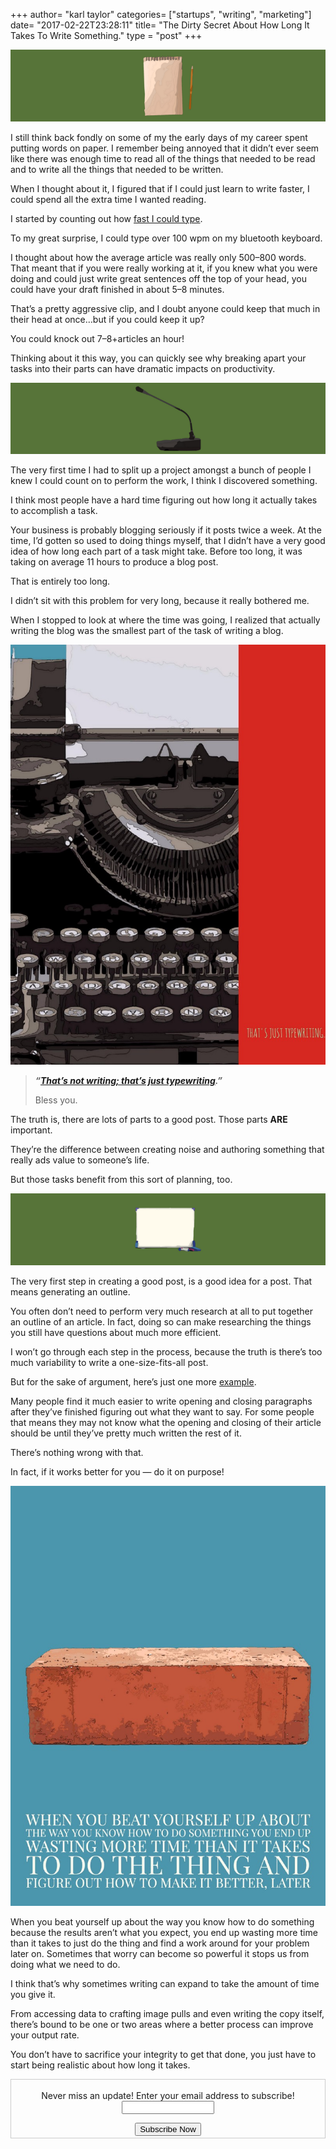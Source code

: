 +++
author= "karl taylor"
categories= ["startups", "writing", "marketing"]
date= "2017-02-22T23:28:11"
title= "The Dirty Secret About How Long It Takes To Write Something."
type = "post"
+++

  ![](https://raw.githubusercontent.com/karljtaylor/kjt/blog/content/assets/29416-1p-tzf0nmsp9mxhizyisrrg.png)  


 I still think back fondly on some of my the early days of my career spent putting words on paper. I remember being annoyed that it didn’t ever seem like there was enough time to read all of the things that needed to be read and to write all the things that needed to be written.

 When I thought about it, I figured that if I could just learn to write faster, I could spend all the extra time I wanted reading.

 I started by counting out how [fast I could type](http://www.typingtest.com/).

 To my great surprise, I could type over 100 wpm on my bluetooth keyboard.

 I thought about how the average article was really only 500–800 words. That meant that if you were really working at it, if you knew what you were doing and could just write great sentences off the top of your head, you could have your draft finished in about 5–8 minutes.

 That’s a pretty aggressive clip, and I doubt anyone could keep that much in their head at once…but if you could keep it up?

 You could knock out 7–8+articles an hour!

 Thinking about it this way, you can quickly see why breaking apart your tasks into their parts can have dramatic impacts on productivity.

  ![](https://raw.githubusercontent.com/karljtaylor/kjt/blog/content/assets/f77c2-1ncoagrywfetk5ysf-cuvlw.png)  


 The very first time I had to split up a project amongst a bunch of people I knew I could count on to perform the work, I think I discovered something.

 I think most people have a hard time figuring out how long it actually takes to accomplish a task.

 Your business is probably blogging seriously if it posts twice a week. At the time, I’d gotten so used to doing things myself, that I didn’t have a very good idea of how long each part of a task might take. Before too long, it was taking on average 11 hours to produce a blog post.

 That is entirely too long.

 I didn’t sit with this problem for very long, because it really bothered me.

 When I stopped to look at where the time was going, I realized that actually writing the blog was the smallest part of the task of writing a blog.

  ![](https://raw.githubusercontent.com/karljtaylor/kjt/blog/content/assets/e38a1-13776roslnt9trfednfc8mg.jpeg)  



>  ***“***[***That’s not writing; that’s just typewriting***](http://quoteinvestigator.com/2015/09/18/typing/)***.”***
>
>  Bless you.

 The truth is, there are lots of parts to a good post. Those parts **ARE** important.

 They’re the difference between creating noise and authoring something that really ads value to someone’s life.

 But those tasks benefit from this sort of planning, too.

  ![](https://raw.githubusercontent.com/karljtaylor/kjt/blog/content/assets/1e2a5-1tnsrmlzoss7cvkfjrzlnhq.png)  


 The very first step in creating a good post, is a good idea for a post. That means generating an outline.

 You often don’t need to perform very much research at all to put together an outline of an article. In fact, doing so can make researching the things you still have questions about much more efficient.

 I won’t go through each step in the process, because the truth is there’s too much variability to write a one-size-fits-all post.

 But for the sake of argument, here’s just one more [example](https://analytics.sonnetaylor.com/but-how-long-will-this-take-bfa1f1fd97c3#.bqwqu3gi5).

 Many people find it much easier to write opening and closing paragraphs after they’ve finished figuring out what they want to say. For some people that means they may not know what the opening and closing of their article should be until they’ve pretty much written the rest of it.

 There’s nothing wrong with that.

 In fact, if it works better for you — do it on purpose!

  ![](https://raw.githubusercontent.com/karljtaylor/kjt/blog/content/assets/80a9a-1koridndu54zcgbbgj1mahw.jpeg)  


 When you beat yourself up about the way you know how to do something because the results aren’t what you expect, you end up wasting more time than it takes to just do the thing and find a work around for your problem later on. Sometimes that worry can become so powerful it stops us from doing what we need to do.

 I think that’s why sometimes writing can expand to take the amount of time you give it.

 From accessing data to crafting image pulls and even writing the copy itself, there’s bound to be one or two areas where a better process can improve your output rate.

 You don’t have to sacrifice your integrity to get that done, you just have to start being realistic about how long it takes.

 <form style="border:1px solid #ccc;padding:3px;text-align: center;" action="https://tinyletter.com/karljtaylor" method="post" target="popupwindow" onsubmit="window.open('https://tinyletter.com/karljtaylor', 'popupwindow', 'scrollbars=yes,width=800,height=600');return true" _lpchecked="1">
     <p style="
      display: flex;
      align-items: center;
      flex-direction: column;
  "><label for="tlemail">Never miss an update! Enter your email address to subscribe!</label>
       <input type="text" name="email" id="tlemail" style="
      width: 140px;
  "></p>
     <input type="hidden" value="1" name="embed"><input type="submit" value="Subscribe Now">
  </form>
